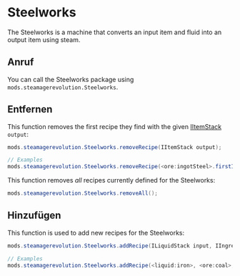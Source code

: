 # Steelworks

The Steelworks is a machine that converts an input item and fluid into an output item using steam.

## Anruf

You can call the Steelworks package using `mods.steamagerevolution.Steelworks`.

## Entfernen

This function removes the first recipe they find with the given [IItemStack](/Vanilla/Items/IItemStack/) `output`:

```java
mods.steamagerevolution.Steelworks.removeRecipe(IItemStack output);

// Examples
mods.steamagerevolution.Steelworks.removeRecipe(<ore:ingotSteel>.firstItem);
```

This function removes *all* recipes currently defined for the Steelworks:

```java
mods.steamagerevolution.Steelworks.removeAll();
```

## Hinzufügen

This function is used to add new recipes for the Steelworks:

```java
mods.steamagerevolution.Steelworks.addRecipe(ILiquidStack input, IIngredient input2, IItemStack output, int craftTime, int steamCost);

// Examples
mods.steamagerevolution.Steelworks.addRecipe(<liquid:iron>, <ore:coal>, <ore:ingotSteel>.firstItem, 200, 200);
```
